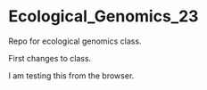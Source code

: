 # Ecological_Genomics_23

Repo for ecological genomics class.

First changes to class.

I am testing this from the browser.